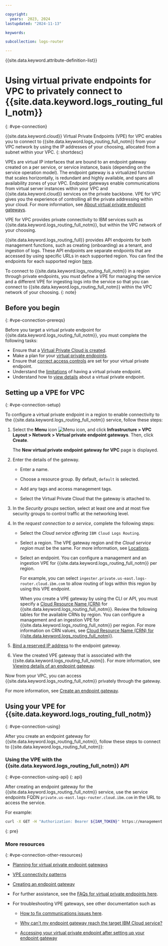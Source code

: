 ```yaml
---

copyright:
  years:  2023, 2024
lastupdated: "2024-11-13"

keywords:

subcollection: logs-router

---
```


{{site.data.keyword.attribute-definition-list}}


# Using virtual private endpoints for VPC to privately connect to {{site.data.keyword.logs_routing_full_notm}}
{: #vpe-connection}

{{site.data.keyword.cloud}} Virtual Private Endpoints (VPE) for VPC enables you to connect to {{site.data.keyword.logs_routing_full_notm}} from your VPC network by using the IP addresses of your choosing, allocated from a subnet within your VPC.
{: shortdesc}

VPEs are virtual IP interfaces that are bound to an endpoint gateway created on a per service, or service instance, basis (depending on the service operation model). The endpoint gateway is a virtualized function that scales horizontally, is redundant and highly available, and spans all availability zones of your VPC. Endpoint gateways enable communications from virtual server instances within your VPC and {{site.data.keyword.cloud}} services on the private backbone. VPE for VPC gives you the experience of controlling all the private addressing within your cloud. For more information, see [About virtual private endpoint gateways](/docs/vpc?topic=vpc-about-vpe).

VPE for VPC provides private connectivity to IBM services such as {{site.data.keyword.logs_routing_full_notm}}, but within the VPC network of your choosing.

{{site.data.keyword.logs_routing_full}} provides API endpoints for both management functions, such as creating (onboarding) as a tenant, and ingestion of logs. These API endpoints are separate endpoints that are accessed by using specific URLs in each supported region. You can find the endpoints for each supported region [here](/docs/logs-router?topic=logs-router-endpoints).

To connect to {{site.data.keyword.logs_routing_full_notm}} in a region through private endpoints, you must define a VPE for managing the service and a different VPE for ingesting logs into the service so that you can connect to {{site.data.keyword.logs_routing_full_notm}} within the VPC network of your choosing.
{: note}


## Before you begin
{: #vpe-connection-prereqs}

Before you target a virtual private endpoint for {{site.data.keyword.logs_routing_full_notm}}, you must complete the following tasks:

* Ensure that a [Virtual Private Cloud is created](/docs/vpc?topic=vpc-getting-started).
* Make a plan for your [virtual private endpoints](/docs/vpc?topic=vpc-planning-considerations).
* Ensure that [correct access controls](/docs/vpc?topic=vpc-configure-acls-sgs-endpoint-gateways) are set for your virtual private endpoint.
* Understand the [limitations](/docs/vpc?topic=vpc-limitations-vpe) of having a virtual private endpoint.
* Understand how to [view details](/docs/vpc?topic=vpc-vpe-viewing-details-of-an-endpoint-gateway) about a virtual private endpoint.



## Setting up a VPE for VPC
{: #vpe-connection-setup}

To configure a virtual private endpoint in a region to enable connectivity to the {{site.data.keyword.logs_routing_full_notm}} service, follow these steps:

1. Select the **Menu** icon ![Menu icon](../icons/icon_hamburger.svg "Menu"), and click **Infrastructure > VPC Layout > Network > Virtual private endpoint gateways**. Then, click **Create**.

    The **New virtual private endpoint gateway for VPC** page is displayed.

2. Enter the details of the gateway.

    - Enter a name.

    - Choose a resource group. By default, `default` is selected.

    - Add any tags and access management tags.

    - Select the Virtual Private Cloud that the gateway is attached to.

3. In the *Security groups* section, select at least one and at most five security groups to control traffic at the networking level.

4. In the *request connection to a service*, complete the following steps:

    - Select the *Cloud service offering* `IBM Cloud Logs Routing`.

    - Select a region. The VPE gateway region and the *Cloud service region* must be the same. For more information, see [Locations](/docs/logs-router?topic=logs-router-locations).

    - Select an endpoint. You can configure a management and an ingestion VPE for {{site.data.keyword.logs_routing_full_notm}} per region.

        For example, you can select `ingester.private.us-east.logs-router.cloud.ibm.com` to allow routing of logs within this region by using this VPE endpoint.

        When you create a VPE gateway by using the CLI or API, you must specify a [Cloud Resource Name (CRN)](/docs/account?topic=account-crn) for {{site.data.keyword.logs_routing_full_notm}}. Review the following tables for the available CRNs by region. You can configure a management and an ingestion VPE for {{site.data.keyword.logs_routing_full_notm}} per region. For more information on CRN values, see [Cloud Resource Name (CRN) for {{site.data.keyword.logs_routing_full_notm}}](/docs/logs-router?topic=logs-router-vpe-connection-crn).

5. [Bind a reserved IP address](/docs/vpc?topic=vpc-bind-unbind-reserved-ip) to the endpoint gateway.

6. View the created VPE gateway that is associated with the {{site.data.keyword.logs_routing_full_notm}}. For more information, see [Viewing details of an endpoint gateway](/docs/vpc?topic=vpc-vpe-viewing-details-of-an-endpoint-gateway).

Now from your VPC, you can access {{site.data.keyword.logs_routing_full_notm}} privately through the gateway.

For more information, see [Create an endpoint gateway](/docs/vpc?topic=vpc-ordering-endpoint-gateway).


## Using your VPE for {{site.data.keyword.logs_routing_full_notm}}
{: #vpe-connection-using}

After you create an endpoint gateway for {{site.data.keyword.logs_routing_full_notm}}, follow these steps to connect to {{site.data.keyword.logs_routing_full_notm}}:

### Using the VPE with the {{site.data.keyword.logs_routing_full_notm}} API
{: #vpe-connection-using-api}
{: api}

After creating an endpoint gateway for the {{site.data.keyword.logs_routing_full_notm}} service, use the service endpoints FQDN `private.us-east.logs-router.cloud.ibm.com` in the URL to access the service.

For example:

```sh
curl -X GET -H "Authorization: Bearer ${IAM_TOKEN}" https://management.private.us-east.logs-router.cloud.ibm.com:443/v1/tenants
```
{: pre}


### More resources
{: #vpe-connection-other-resources}

- [Planning for virtual private endpoint gateways](/docs/vpc?topic=vpc-planning-considerations)
- [VPE connectivity patterns](/docs/vpc?topic=vpc-about-vpe#vpe-connectivity-patterns)
- [Creating an endpoint gateway](/docs/vpc?topic=vpc-ordering-endpoint-gateway)
- For further assistance, see the [FAQs for virtual private endpoints here](/docs/vpc?topic=vpc-faqs-vpe).
- For troubleshooting VPE gateways, see other documentation  such as

    - [How to fix communications issues here](/docs/vpc?topic=vpc-troubleshoot-cannot-communicate).

    - [Why can't my endpoint gateway reach the target IBM Cloud service?](/docs/vpc?topic=vpc-troubleshoot-cannot-reach-target)

    - [Accessing your virtual private endpoint after setting up your endpoint gateway](/docs/vpc?topic=vpc-accessing-vpe-after-setup)
